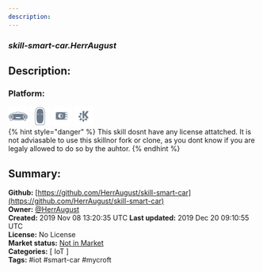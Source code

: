```yaml
---
description: 
---
```


### _skill-smart-car.HerrAugust_  
## Description:  
  
  
  
### Platform:  
 ![Mark I](../.gitbook/assets/mark-1-icon.png)  ![Mark II](../.gitbook/assets/mark-2-icon.png)  ![Picroft](../.gitbook/assets/picroft-icon.png)  ![plasmoid](../.gitbook/assets/kde.png)   
{% hint style="danger" %}
This skill dosnt have any license attatched. It is not adviasable to use this skillnor fork or clone, as you dont know if you are legaly allowed to do so by the auhtor.
{% endhint %}
  
## Summary:  
**Github:** [https://github.com/HerrAugust/skill-smart-car](https://github.com/HerrAugust/skill-smart-car)  
**Owner:** [@HerrAugust](https://github.com/HerrAugust)  
**Created:** 2019 Nov 08 13:20:35 UTC  **Last updated:** 2019 Dec 20 09:10:55 UTC  
**License:** No License  
**Market status:** [Not in Market](https://market.mycroft.ai/skill/)  
**Categories:** [ IoT ]   
**Tags:** \#iot \#smart-car \#mycroft   
